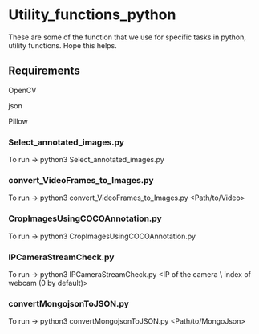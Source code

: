# Utility_functions_python

These are some of the function that we use for specific tasks in python, utility functions. Hope this helps.

## Requirements
OpenCV

json

Pillow





### Select_annotated_images.py
To run -> python3 Select_annotated_images.py

### convert_VideoFrames_to_Images.py
To run -> python3 convert_VideoFrames_to_Images.py <Path/to/Video>

### CropImagesUsingCOCOAnnotation.py
To run -> python3 CropImagesUsingCOCOAnnotation.py

### IPCameraStreamCheck.py
To run -> python3 IPCameraStreamCheck.py <IP of the camera \ index of webcam (0 by default)>

### convertMongojsonToJSON.py
To run -> python3 convertMongojsonToJSON.py <Path/to/MongoJson>
